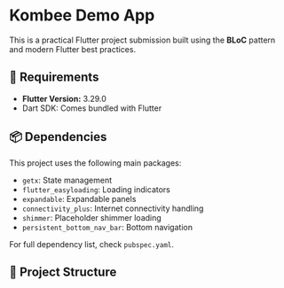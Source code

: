  # Kombee Demo App

This is a practical Flutter project submission built using the **BLoC** pattern and modern Flutter best practices.

## 🔧 Requirements

- **Flutter Version:** 3.29.0  
- Dart SDK: Comes bundled with Flutter

## 📦 Dependencies

This project uses the following main packages:

- `getx`: State management
- `flutter_easyloading`: Loading indicators
- `expandable`: Expandable panels
- `connectivity_plus`: Internet connectivity handling
- `shimmer`: Placeholder shimmer loading
- `persistent_bottom_nav_bar`: Bottom navigation

For full dependency list, check `pubspec.yaml`.

## 📁 Project Structure

